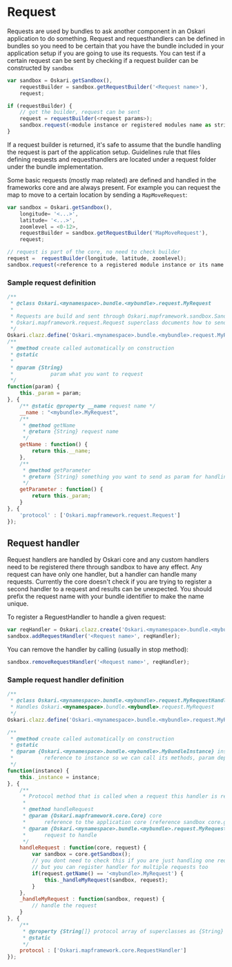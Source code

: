 # Request

Requests are used by bundles to ask another component in an Oskari application to do something. Request and requesthandlers can be defined in bundles so you need to be certain that you have the bundle included in your application setup if you are going to use its requests. You can test if a certain request can be sent by checking if a request builder can be constructed by `sandbox`

```javascript
var sandbox = Oskari.getSandbox(),
    requestBuilder = sandbox.getRequestBuilder('<Request name>'),
    request;

if (requestBuilder) {
    // got the builder, request can be sent
    request = requestBuilder(<request params>);
    sandbox.request(<module instance or registered modules name as string>, request);
}
```

If a request builder is returned, it's safe to assume that the bundle handling the request is part of the application setup. Guidelines rule that files defining requests and requesthandlers are located under a request folder under the bundle implementation.

Some basic requests (mostly map related) are defined and handled in the frameworks core and are always present. For example you can request the map to move to a certain location by sending a `MapMoveRequest`:

```javascript
var sandbox = Oskari.getSandbox(),
    longitude= '<...>',
    latitude= '<...>',
    zoomlevel = <0-12>,
    requestBuilder = sandbox.getRequestBuilder('MapMoveRequest'),
    request;

// request is part of the core, no need to check builder
request =  requestBuilder(longitude, latitude, zoomlevel);
sandbox.request(<reference to a registered module instance or its name as string>, request);
```

### Sample request definition

```javascript
/**
 * @class Oskari.<mynamespace>.bundle.<mybundle>.request.MyRequest
 *  
 * Requests are build and sent through Oskari.mapframework.sandbox.Sandbox.
 * Oskari.mapframework.request.Request superclass documents how to send one.
 */
Oskari.clazz.define('Oskari.<mynamespace>.bundle.<mybundle>.request.MyRequest', 
/**
 * @method create called automatically on construction
 * @static
 *
 * @param {String}
 *            param what you want to request
 */
function(param) {
    this._param = param;
}, {
    /** @static @property __name request name */
    __name : "<mybundle>.MyRequest",
    /**
     * @method getName
     * @return {String} request name
     */
    getName : function() {
        return this.__name;
    },
    /**
     * @method getParameter 
     * @return {String} something you want to send as param for handling the request
     */
    getParameter : function() {
        return this._param;
    }
}, {
    'protocol' : ['Oskari.mapframework.request.Request']
});
```

## Request handler

Request handlers are handled by Oskari core and any custom handlers need to be registered there through sandbox to have any effect. Any request can have only one handler, but a handler can handle many requests. Currently the core doesn't check if you are trying to register a second handler to a request and results can be unexpected. You should prefix the request name with your bundle identifier to make the name unique.

To register a ReguestHandler to handle a given request:

```javascript
var reqHandler = Oskari.clazz.create('Oskari.<mynamespace>.bundle.<mybundle>.request.MyRequestHandler', <any params for constructor (optional if you dont need any)>);
sandbox.addRequestHandler('<Request name>', reqHandler);
```

You can remove the handler by calling (usually in stop method):

```javascript
sandbox.removeRequestHandler('<Request name>', reqHandler);
```

### Sample request handler definition

```javascript
/**
 * @class Oskari.<mynamespace>.bundle.<mybundle>.request.MyRequestHandler
 * Handles Oskari.<mynamespace>.bundle.<mybundle>.request.MyRequest
 */
Oskari.clazz.define('Oskari.<mynamespace>.bundle.<mybundle>.request.MyRequestHandler', 

/**
 * @method create called automatically on construction
 * @static
 * @param {Oskari.<mynamespace>.bundle.<mybundle>.MyBundleInstance} instance
 *          reference to instance so we can call its methods, param depends on what you need to handle the request
 */
function(instance) {
    this._instance = instance;
}, {
    /**
     * Protocol method that is called when a request this handler is registered to is received by core.
     *
     * @method handleRequest 
     * @param {Oskari.mapframework.core.Core} core
     *      reference to the application core (reference sandbox core.getSandbox())
     * @param {Oskari.<mynamespace>.bundle.<mybundle>.request.MyRequest} request
     *      request to handle
     */
    handleRequest : function(core, request) {
        var sandbox = core.getSandbox();
        // you dont need to check this if you are just handling one request,
        // but you can register handler for multiple requests too
        if(request.getName() == '<mybundle>.MyRequest') {
            this._handleMyRequest(sandbox, request);
        }
    },
    _handleMyRequest : function(sandbox, request) {
        // handle the request
    }
}, {
    /**
     * @property {String[]} protocol array of superclasses as {String}
     * @static
     */
    protocol : ['Oskari.mapframework.core.RequestHandler']
});
```